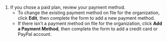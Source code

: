 1. If you chose a paid plan, review your payment method.
   - To change the existing payment method on file for the organization, click **Edit**, then complete the form to add a new payment method.
   - If there isn't a payment method on file for the organization, click **Add a Payment Method**, then complete the form to add a credit card or PayPal account.
